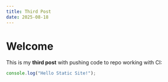 ```yaml
---
title: Third Post
date: 2025-08-18
---
```


# Welcome
This is my **third post** with pushing code to repo working with CI:

```js
console.log("Hello Static Site!");

